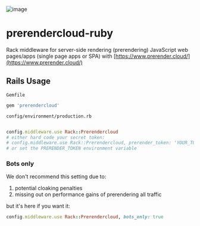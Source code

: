 ![image](https://cloud.githubusercontent.com/assets/22159102/21554484/9d542f5a-cdc4-11e6-8c4c-7730a9e9e2d1.png)

# prerendercloud-ruby

Rack middleware for server-side rendering (prerendering) JavaScript web pages/apps (single page apps or SPA) with [https://www.prerender.cloud/](https://www.prerender.cloud/)


## Rails Usage

`Gemfile`

```ruby
gem 'prerendercloud'
```

`config/environment/production.rb`

```ruby

config.middleware.use Rack::Prerendercloud
# either hard code your secret token:
# config.middleware.use Rack::Prerendercloud, prerender_token: 'YOUR_TOKEN'
# or set the PRERENDER_TOKEN environment variable


```

### Bots only

We don't recommend this setting due to:

1. potential cloaking penalties
2. missing out on performance gains of prerendering all traffic

but it's here if you want it:

```ruby
config.middleware.use Rack::Prerendercloud, bots_only: true
```
